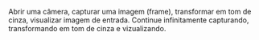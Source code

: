 Abrir uma câmera, capturar uma imagem (frame), transformar em tom de cinza, visualizar imagem de entrada. Continue infinitamente capturando, transformando em tom de cinza e vizualizando.
